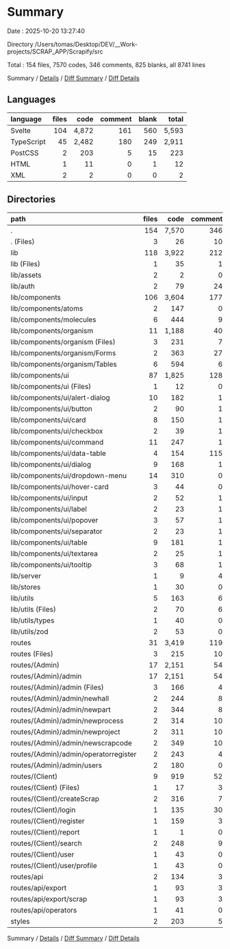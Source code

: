 # Summary

Date : 2025-10-20 13:27:40

Directory /Users/tomas/Desktop/DEV/__Work-projects/SCRAP_APP/Scrapify/src

Total : 154 files,  7570 codes, 346 comments, 825 blanks, all 8741 lines

Summary / [Details](details.md) / [Diff Summary](diff.md) / [Diff Details](diff-details.md)

## Languages
| language | files | code | comment | blank | total |
| :--- | ---: | ---: | ---: | ---: | ---: |
| Svelte | 104 | 4,872 | 161 | 560 | 5,593 |
| TypeScript | 45 | 2,482 | 180 | 249 | 2,911 |
| PostCSS | 2 | 203 | 5 | 15 | 223 |
| HTML | 1 | 11 | 0 | 1 | 12 |
| XML | 2 | 2 | 0 | 0 | 2 |

## Directories
| path | files | code | comment | blank | total |
| :--- | ---: | ---: | ---: | ---: | ---: |
| . | 154 | 7,570 | 346 | 825 | 8,741 |
| . (Files) | 3 | 26 | 10 | 6 | 42 |
| lib | 118 | 3,922 | 212 | 506 | 4,640 |
| lib (Files) | 1 | 35 | 1 | 10 | 46 |
| lib/assets | 2 | 2 | 0 | 0 | 2 |
| lib/auth | 2 | 79 | 24 | 7 | 110 |
| lib/components | 106 | 3,604 | 177 | 456 | 4,237 |
| lib/components/atoms | 2 | 147 | 0 | 16 | 163 |
| lib/components/molecules | 6 | 444 | 9 | 58 | 511 |
| lib/components/organism | 11 | 1,188 | 40 | 111 | 1,339 |
| lib/components/organism (Files) | 3 | 231 | 7 | 27 | 265 |
| lib/components/organism/Forms | 2 | 363 | 27 | 29 | 419 |
| lib/components/organism/Tables | 6 | 594 | 6 | 55 | 655 |
| lib/components/ui | 87 | 1,825 | 128 | 271 | 2,224 |
| lib/components/ui (Files) | 1 | 12 | 0 | 3 | 15 |
| lib/components/ui/alert-dialog | 10 | 182 | 1 | 30 | 213 |
| lib/components/ui/button | 2 | 90 | 1 | 8 | 99 |
| lib/components/ui/card | 8 | 150 | 1 | 23 | 174 |
| lib/components/ui/checkbox | 2 | 39 | 1 | 4 | 44 |
| lib/components/ui/command | 11 | 247 | 1 | 34 | 282 |
| lib/components/ui/data-table | 4 | 154 | 115 | 26 | 295 |
| lib/components/ui/dialog | 9 | 168 | 1 | 28 | 197 |
| lib/components/ui/dropdown-menu | 14 | 310 | 0 | 41 | 351 |
| lib/components/ui/hover-card | 3 | 44 | 0 | 9 | 53 |
| lib/components/ui/input | 2 | 52 | 1 | 7 | 60 |
| lib/components/ui/label | 2 | 23 | 1 | 5 | 29 |
| lib/components/ui/popover | 3 | 57 | 1 | 8 | 66 |
| lib/components/ui/separator | 2 | 23 | 1 | 5 | 29 |
| lib/components/ui/table | 9 | 181 | 1 | 26 | 208 |
| lib/components/ui/textarea | 2 | 25 | 1 | 5 | 31 |
| lib/components/ui/tooltip | 3 | 68 | 1 | 9 | 78 |
| lib/server | 1 | 9 | 4 | 5 | 18 |
| lib/stores | 1 | 30 | 0 | 4 | 34 |
| lib/utils | 5 | 163 | 6 | 24 | 193 |
| lib/utils (Files) | 2 | 70 | 6 | 8 | 84 |
| lib/utils/types | 1 | 40 | 0 | 8 | 48 |
| lib/utils/zod | 2 | 53 | 0 | 8 | 61 |
| routes | 31 | 3,419 | 119 | 298 | 3,836 |
| routes (Files) | 3 | 215 | 10 | 25 | 250 |
| routes/(Admin) | 17 | 2,151 | 54 | 178 | 2,383 |
| routes/(Admin)/admin | 17 | 2,151 | 54 | 178 | 2,383 |
| routes/(Admin)/admin (Files) | 3 | 166 | 4 | 19 | 189 |
| routes/(Admin)/admin/newhall | 2 | 244 | 8 | 22 | 274 |
| routes/(Admin)/admin/newpart | 2 | 344 | 8 | 25 | 377 |
| routes/(Admin)/admin/newprocess | 2 | 314 | 10 | 25 | 349 |
| routes/(Admin)/admin/newproject | 2 | 311 | 10 | 23 | 344 |
| routes/(Admin)/admin/newscrapcode | 2 | 349 | 10 | 29 | 388 |
| routes/(Admin)/admin/operatorregister | 2 | 243 | 4 | 18 | 265 |
| routes/(Admin)/admin/users | 2 | 180 | 0 | 17 | 197 |
| routes/(Client) | 9 | 919 | 52 | 83 | 1,054 |
| routes/(Client) (Files) | 1 | 17 | 3 | 3 | 23 |
| routes/(Client)/createScrap | 2 | 316 | 7 | 26 | 349 |
| routes/(Client)/login | 1 | 135 | 30 | 12 | 177 |
| routes/(Client)/register | 1 | 159 | 3 | 8 | 170 |
| routes/(Client)/report | 1 | 1 | 0 | 1 | 2 |
| routes/(Client)/search | 2 | 248 | 9 | 28 | 285 |
| routes/(Client)/user | 1 | 43 | 0 | 5 | 48 |
| routes/(Client)/user/profile | 1 | 43 | 0 | 5 | 48 |
| routes/api | 2 | 134 | 3 | 12 | 149 |
| routes/api/export | 1 | 93 | 3 | 8 | 104 |
| routes/api/export/scrap | 1 | 93 | 3 | 8 | 104 |
| routes/api/operators | 1 | 41 | 0 | 4 | 45 |
| styles | 2 | 203 | 5 | 15 | 223 |

Summary / [Details](details.md) / [Diff Summary](diff.md) / [Diff Details](diff-details.md)
